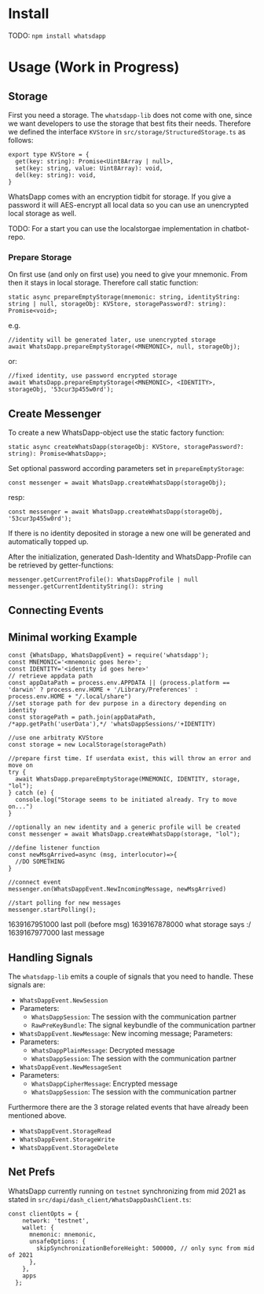 # Install

TODO: `npm install whatsdapp`

# Usage (Work in Progress)

## Storage
First you need a storage.
The `whatsdapp-lib` does not come with one, since we want developers to use the storage that best fits their needs.
Therefore we defined the interface `KVStore` in `src/storage/StructuredStorage.ts` as follows:
```
export type KVStore = {
  get(key: string): Promise<Uint8Array | null>,
  set(key: string, value: Uint8Array): void,
  del(key: string): void,
}
```

WhatsDapp comes with an encryption tidbit for storage. 
If you give a password it will AES-encrypt all local data so you can use an unencrypted local storage as well.

TODO: For a start you can use the localstorgae implementation in chatbot-repo.

### Prepare Storage
On first use (and only on first use) you need to give your mnemonic. 
From then it stays in local storage.
Therefore call static function:
```
static async prepareEmptyStorage(mnemonic: string, identityString: string | null, storageObj: KVStore, storagePassword?: string): Promise<void>;
```
e.g.
```
//identity will be generated later, use unencrypted storage
await WhatsDapp.prepareEmptyStorage(<MNEMONIC>, null, storageObj);
```
or:
```
//fixed identity, use password encrypted storage
await WhatsDapp.prepareEmptyStorage(<MNEMONIC>, <IDENTITY>, storageObj, '53cur3p455w0rd');
```

## Create Messenger

To create a new WhatsDapp-object use the static factory function:
```
static async createWhatsDapp(storageObj: KVStore, storagePassword?: string): Promise<WhatsDapp>;
```
Set optional password according parameters set in `prepareEmptyStorage`:
```
const messenger = await WhatsDapp.createWhatsDapp(storageObj);
```
resp:
```
const messenger = await WhatsDapp.createWhatsDapp(storageObj, '53cur3p455w0rd');
```

If there is no identity deposited in storage a new one will be generated and automatically topped up.

After the initialization, generated Dash-Identity and WhatsDapp-Profile can be retrieved by getter-functions:
```
messenger.getCurrentProfile(): WhatsDappProfile | null
messenger.getCurrentIdentityString(): string
```

## Connecting Events



## Minimal working Example
```
const {WhatsDapp, WhatsDappEvent} = require('whatsdapp');
const MNEMONIC='<mnemonic goes here>';
const IDENTITY='<identity id goes here>'
// retrieve appdata path
const appDataPath = process.env.APPDATA || (process.platform == 'darwin' ? process.env.HOME + '/Library/Preferences' : process.env.HOME + "/.local/share")
//set storage path for dev purpose in a directory depending on identity
const storagePath = path.join(appDataPath, /*app.getPath('userData'),*/ 'whatsDappSessions/'+IDENTITY)

//use one arbitraty KVStore
const storage = new LocalStorage(storagePath)

//prepare first time. If userdata exist, this will throw an error and move on
try {
  await WhatsDapp.prepareEmptyStorage(MNEMONIC, IDENTITY, storage, "lol");
} catch (e) {
  console.log("Storage seems to be initiated already. Try to move on...")
}

//optionally an new identity and a generic profile will be created
const messenger = await WhatsDapp.createWhatsDapp(storage, "lol");

//define listener function
const newMsgArrived=async (msg, interlocutor)=>{
  //DO SOMETHING
}

//connect event
messenger.on(WhatsDappEvent.NewIncomingMessage, newMsgArrived)

//start polling for new messages
messenger.startPolling();
```




1639167951000 last poll (before msg)
1639167878000 what storage says :/
1639167977000 last message





## Handling Signals

The `whatsdapp-lib` emits a couple of signals that you need to handle.
These signals are:

* `WhatsDappEvent.NewSession`
 * Parameters:
   * `WhatsDappSession`: The session with the communication partner
   * `RawPreKeyBundle`: The signal keybundle of the communication partner
* `WhatsDappEvent.NewMessage`: New incoming message; Parameters:
 * Parameters:
   * `WhatsDappPlainMessage`: Decrypted message
   * `WhatsDappSession`: The session with the communication partner
* `WhatsDappEvent.NewMessageSent`
 * Parameters:
   * `WhatsDappCipherMessage`: Encrypted message
   * `WhatsDappSession`: The session with the communication partner

Furthermore there are the 3 storage related events that have already been mentioned above.

* `WhatsDappEvent.StorageRead`
* `WhatsDappEvent.StorageWrite`
* `WhatsDappEvent.StorageDelete`






## Net Prefs
WhatsDapp currently running on `testnet` synchronizing from mid 2021 as stated in `src/dapi/dash_client/WhatsDappDashClient.ts`:
```
const clientOpts = {
    network: 'testnet',
    wallet: {
      mnemonic: mnemonic,
      unsafeOptions: {
        skipSynchronizationBeforeHeight: 500000, // only sync from mid of 2021
      },
    },
    apps
  };
```
